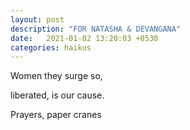 ```yaml
---
layout: post
description: "FOR NATASHA & DEVANGANA"
date:   2021-01-02 13:20:03 +0530
categories: haikus
---
```

Women they surge so,

liberated, is our cause.

Prayers, paper cranes
